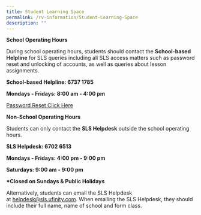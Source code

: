 ```yaml
---
title: Student Learning Space
permalink: /rv-information/Student-Learning-Space
description: ""
---
```

**School Operating Hours**  

During school operating hours, students should contact the **School-based Helpline** for SLS queries including all SLS access matters such as password reset and unlocking of accounts, as well as queries about lesson assignments.

**School-based Helpline: 6737 1785**

**Mondays - Fridays: 8:00 am - 4:00 pm**

[Password Reset Click Here](https://go.gov.sg/rvps-sls-reset-request)

**Non-School Operating Hours**

Students can only contact the **SLS Helpdesk** outside the school operating hours.

**SLS Helpdesk: 6702 6513**

**Mondays - Fridays: 4:00 pm - 9:00 pm**

**Saturdays: 9:00 am - 9:00 pm**

**\*Closed on Sundays & Public Holidays**

Alternatively, students can email the SLS Helpdesk at [helpdesk@sls.ufinity.com](mailto:helpdesk@sls.ufinity.com). When emailing the SLS Helpdesk, they should include their full name, name of school and form class.